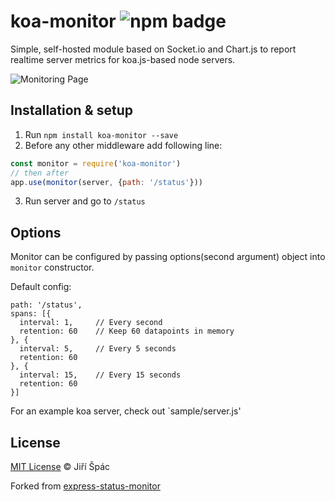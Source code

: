 # koa-monitor  ![npm badge](https://nodei.co/npm/koa-monitor.png)

Simple, self-hosted module based on Socket.io and Chart.js to report realtime server metrics for koa.js-based node servers.

![Monitoring Page](http://i.imgur.com/AHizEWq.gif "Monitoring Page")

## Installation & setup 
1. Run `npm install koa-monitor --save`
2. Before any other middleware add following line:
```javascript
const monitor = require('koa-monitor')
// then after
app.use(monitor(server, {path: '/status'}))
```
3. Run server and go to `/status`

## Options

Monitor can be configured by passing options(second argument) object into `monitor` constructor.

Default config:
```
path: '/status',
spans: [{
  interval: 1,     // Every second
  retention: 60    // Keep 60 datapoints in memory
}, {
  interval: 5,     // Every 5 seconds
  retention: 60
}, {
  interval: 15,    // Every 15 seconds
  retention: 60
}]

```

For an example koa server, check out `sample/server.js'

## License

[MIT License](https://opensource.org/licenses/MIT) © Jiří Špác

Forked from [express-status-monitor](https://github.com/RafalWilinski/express-status-monitor)
